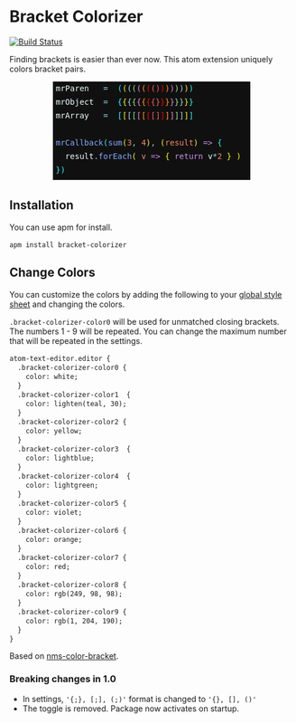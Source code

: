 # Bracket Colorizer

[![Build Status](https://github.com/vn-ki/bracket-colorizer/workflows/CI/badge.svg)](https://github.com/vn-ki/bracket-colorizer/actions)

Finding brackets is easier than ever now. This atom extension uniquely colors bracket pairs.

<p align="center">
<img src=".github/screenshot1.png" alt="Screenshot">
</p>

## Installation

You can use apm for install.

```
apm install bracket-colorizer
```

## Change Colors

You can customize the colors by adding the following to your [global style sheet](https://flight-manual.atom.io/using-atom/sections/basic-customization/#style-tweaks) and changing the colors.

`.bracket-colorizer-color0` will be used for unmatched closing brackets.
 The numbers 1 - 9 will be repeated. You can change the maximum number that will be repeated in the settings.

```less
atom-text-editor.editor {
  .bracket-colorizer-color0 {
    color: white;
  }
  .bracket-colorizer-color1  {
    color: lighten(teal, 30);
  }
  .bracket-colorizer-color2 {
    color: yellow;
  }
  .bracket-colorizer-color3  {
    color: lightblue;
  }
  .bracket-colorizer-color4  {
    color: lightgreen;
  }
  .bracket-colorizer-color5 {
    color: violet;
  }
  .bracket-colorizer-color6 {
    color: orange;
  }
  .bracket-colorizer-color7 {
    color: red;
  }
  .bracket-colorizer-color8 {
    color: rgb(249, 98, 98);
  }
  .bracket-colorizer-color9 {
    color: rgb(1, 204, 190);
  }
}
```



Based on [nms-color-bracket](https://github.com/nmscholl/nms-color-bracket).

### Breaking changes in 1.0

- In settings, `'{;}, [;], (;)'` format is changed to `'{}, [], ()'`
- The toggle is removed. Package now activates on startup.

